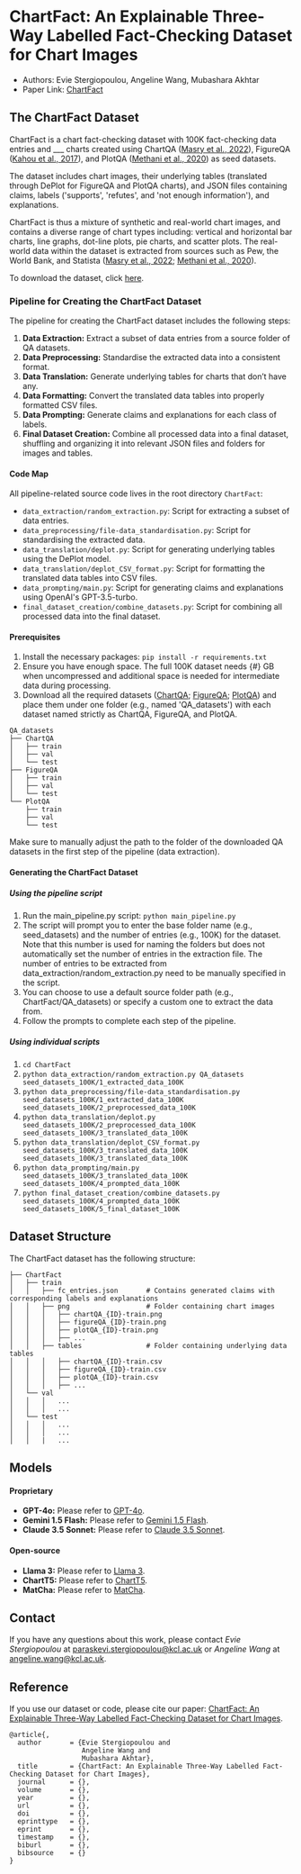 # ChartFact: An Explainable Three-Way Labelled Fact-Checking Dataset for Chart Images
- Authors: Evie Stergiopoulou, Angeline Wang, Mubashara Akhtar
- Paper Link: [ChartFact]()

## The ChartFact Dataset
ChartFact is a chart fact-checking dataset with 100K fact-checking data entries and ___ charts created using ChartQA ([Masry et al., 2022](https://arxiv.org/pdf/2203.10244)), FigureQA ([Kahou et al., 2017](https://arxiv.org/pdf/1710.07300)), and PlotQA ([Methani et al., 2020](https://arxiv.org/pdf/1909.00997)) as seed datasets. 

The dataset includes chart images, their underlying tables (translated through DePlot for FigureQA and PlotQA charts), and JSON files containing claims, labels ('supports', 'refutes', and 'not enough information'), and explanations.

ChartFact is thus a mixture of synthetic and real-world chart images, and contains a diverse range of chart types including: vertical and horizontal bar charts, line graphs, dot-line plots, pie charts, and scatter plots. The real-world data within the dataset is extracted from sources such as Pew, the World Bank, and Statista ([Masry et al., 2022](https://arxiv.org/pdf/2203.10244); [Methani et al., 2020](https://arxiv.org/pdf/1909.00997)).

To download the dataset, click [here](https://github.com/eviestergio/ChartFC).

### Pipeline for Creating the ChartFact Dataset

The pipeline for creating the ChartFact dataset includes the following steps: 
1. **Data Extraction:** Extract a subset of data entries from a source folder of QA datasets. 
2. **Data Preprocessing:** Standardise the extracted data into a consistent format. 
3. **Data Translation:** Generate underlying tables for charts that don’t have any. 
4. **Data Formatting:** Convert the translated data tables into properly formatted CSV files. 
5. **Data Prompting:** Generate claims and explanations for each class of labels.
6. **Final Dataset Creation:** Combine all processed data into a final dataset, shuffling and organizing it into relevant JSON files and folders for images and tables. 

#### Code Map 

All pipeline-related source code lives in the root directory `ChartFact`: 
- `data_extraction/random_extraction.py`: Script for extracting a subset of data entries. 
- `data_preprocessing/file-data_standardisation.py`: Script for standardising the extracted data. 
- `data_translation/deplot.py`: Script for generating underlying tables using the DePlot model. 
- `data_translation/deplot_CSV_format.py`: Script for formatting the translated data tables into CSV files. 
- `data_prompting/main.py`: Script for generating claims and explanations using OpenAI's GPT-3.5-turbo.
- `final_dataset_creation/combine_datasets.py`: Script for combining all processed data into the final dataset. 

####  Prerequisites 
1. Install the necessary packages: ``` pip install -r requirements.txt ```
2. Ensure you have enough space. The full 100K dataset needs {#} GB when uncompressed and additional space is needed for intermediate data during processing.
3. Download all the required datasets ([ChartQA](https://huggingface.co/datasets/ahmed-masry/ChartQA/blob/main/ChartQA%20Dataset.zip); [FigureQA](https://www.microsoft.com/en-hk/download/details.aspx?id=100635); [PlotQA](https://github.com/NiteshMethani/PlotQA/blob/master/PlotQA_Dataset.md)) and place them under one folder (e.g., named 'QA_datasets') with each dataset named strictly as ChartQA, FigureQA, and PlotQA.

```
QA_datasets
├── ChartQA
│   ├── train
│   ├── val
│   └── test
├── FigureQA
│   ├── train
│   ├── val
│   └── test
└── PlotQA
    ├── train
    ├── val
    └── test
```
Make sure to manually adjust the path to the folder of the downloaded QA datasets in the first step of the pipeline (data extraction).

#### Generating the ChartFact Dataset

##### Using the pipeline script
1. Run the main_pipeline.py script: ``` python main_pipeline.py ```
2. The script will prompt you to enter the base folder name (e.g., seed_datasets) and the number of entries (e.g., 100K) for the dataset. Note that this number is used for naming the folders but does not automatically set the number of entries in the extraction file. The number of entries to be extracted from data_extraction/random_extraction.py need to be manually specified in the script.
3. You can choose to use a default source folder path (e.g., ChartFact/QA_datasets) or specify a custom one to extract the data from. 
4. Follow the prompts to complete each step of the pipeline.

##### Using individual scripts
1. ```cd ChartFact```
2. ```python data_extraction/random_extraction.py QA_datasets seed_datasets_100K/1_extracted_data_100K```
3. ```python data_preprocessing/file-data_standardisation.py seed_datasets_100K/1_extracted_data_100K seed_datasets_100K/2_preprocessed_data_100K```
4. ```python data_translation/deplot.py seed_datasets_100K/2_preprocessed_data_100K seed_datasets_100K/3_translated_data_100K```
5. ```python data_translation/deplot_CSV_format.py seed_datasets_100K/3_translated_data_100K seed_datasets_100K/3_translated_data_100K```
6. ```python data_prompting/main.py seed_datasets_100K/3_translated_data_100K seed_datasets_100K/4_prompted_data_100K ```
7. ```python final_dataset_creation/combine_datasets.py seed_datasets_100K/4_prompted_data_100K  seed_datasets_100K/5_final_dataset_100K```


## Dataset Structure
The ChartFact dataset has the following structure:
```
├── ChartFact                   
│   ├── train   
│   │   ├── fc_entries.json       # Contains generated claims with corresponding labels and explanations
│   │   ├── png                   # Folder containing chart images
│   │   │   ├── chartQA_{ID}-train.png
│   │   │   ├── figureQA_{ID}-train.png
│   │   │   ├── plotQA_{ID}-train.png
│   │   │   ├── ...
│   │   ├── tables                # Folder containing underlying data tables
│   │   │   ├── chartQA_{ID}-train.csv
│   │   │   ├── figureQA_{ID}-train.csv
│   │   │   ├── plotQA_{ID}-train.csv
│   │   │   ├── ...
│   └── val  
│   │   │   ...
│   │   │   ...
│   └── test  
│   │   │   ...
│   │   │   ...
│   │   |   ...
```

## Models

#### Proprietary
- **GPT-4o:** Please refer to [GPT-4o]().
- **Gemini 1.5 Flash:** Please refer to [Gemini 1.5 Flash]().
- **Claude 3.5 Sonnet:** Please refer to [Claude 3.5 Sonnet]().

#### Open-source
- **Llama 3:** Please refer to [Llama 3]().
- **ChartT5:** Please refer to [ChartT5]().
- **MatCha:** Please refer to [MatCha]().

## Contact 
If you have any questions about this work, please contact *Evie Stergiopoulou* at [paraskevi.stergiopoulou@kcl.ac.uk](mailto:paraskevi.stergiopoulou@kcl.ac.uk) or *Angeline Wang* at [angeline.wang@kcl.ac.uk](mailto:angeline.wang@kcl.ac.uk).

## Reference 
If you use our dataset or code, please cite our paper: [ChartFact: An Explainable Three-Way Labelled Fact-Checking Dataset for Chart Images](). 
```
@article{,
  author       = {Evie Stergiopoulou and
                  Angeline Wang and
                  Mubashara Akhtar},
  title        = {ChartFact: An Explainable Three-Way Labelled Fact-Checking Dataset for Chart Images},
  journal      = {},
  volume       = {},
  year         = {},
  url          = {},
  doi          = {},
  eprinttype   = {},
  eprint       = {},
  timestamp    = {},
  biburl       = {},
  bibsource    = {}
}
```